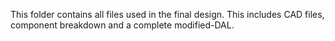 This folder contains all files used in the final design. This includes CAD files, component breakdown and a complete modified-DAL. 
